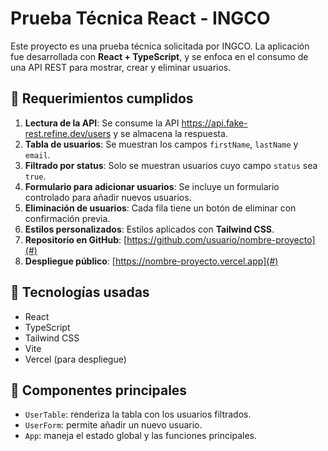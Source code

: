# Prueba Técnica React - INGCO

Este proyecto es una prueba técnica solicitada por INGCO. La aplicación fue desarrollada con **React + TypeScript**, y se enfoca en el consumo de una API REST para mostrar, crear y eliminar usuarios.

## 🧠 Requerimientos cumplidos

1. **Lectura de la API**: Se consume la API https://api.fake-rest.refine.dev/users y se almacena la respuesta.
2. **Tabla de usuarios**: Se muestran los campos `firstName`, `lastName` y `email`.
3. **Filtrado por status**: Solo se muestran usuarios cuyo campo `status` sea `true`.
4. **Formulario para adicionar usuarios**: Se incluye un formulario controlado para añadir nuevos usuarios.
5. **Eliminación de usuarios**: Cada fila tiene un botón de eliminar con confirmación previa.
6. **Estilos personalizados**: Estilos aplicados con **Tailwind CSS**.
7. **Repositorio en GitHub**: [https://github.com/usuario/nombre-proyecto](#)
8. **Despliegue público**: [https://nombre-proyecto.vercel.app](#)

## 🚀 Tecnologías usadas

- React
- TypeScript
- Tailwind CSS
- Vite
- Vercel (para despliegue)


## 🧩 Componentes principales
- `UserTable`: renderiza la tabla con los usuarios filtrados.
- `UserForm`: permite añadir un nuevo usuario.
- `App`: maneja el estado global y las funciones principales.



